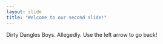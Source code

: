```yaml
---
layout: slide
title: "Welcome to our second slide!"
---
```

Dirty Dangles Boys. Allegedly.
Use the left arrow to go back!